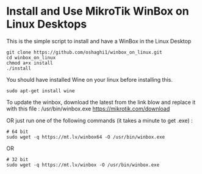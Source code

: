 # Install and Use MikroTik WinBox on Linux Desktops
This is the simple script to install and have a WinBox in the Linux Desktop



```
git clone https://github.com/oshaghi1/winbox_on_linux.git
cd winbox_on_linux
chmod a+x install
./install
```

You should have installed Wine on your linux before installing this.
```
sudo apt-get install wine
```

To update the winbox, download the latest from the link blow and replace it with this file : /usr/bin/winbox.exe
https://mikrotik.com/download

OR just run one of the following commands (it takes a minute to get .exe) :
```
# 64 bit
sudo wget -q https://mt.lv/winbox64 -O /usr/bin/winbox.exe
```
OR
```
# 32 bit
sudo wget -q https://mt.lv/winbox -O /usr/bin/winbox.exe

```
